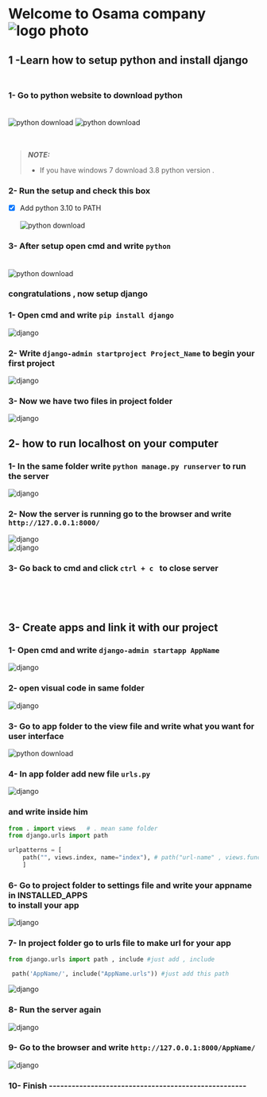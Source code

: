 # Welcome to Osama company <br>![logo photo](https://github.com/Osama-alaranji/icdl/blob/main/logo.png)
## 1 -Learn how to setup python and install django <br><br>
### 1- Go to python website to download python<br><br>
![python download](https://github.com/Osama-alaranji/icdl/blob/main/1.png)
![python download](https://github.com/Osama-alaranji/icdl/blob/main/2.png)
<br><br><br>
> **_NOTE:_** 
> - If you have windows 7 download 3.8 python version
> .<br>
### 2- Run the setup and check this box <br>
- [x] Add python 3.10 to PATH <br><br>
![python download](https://github.com/Osama-alaranji/icdl/blob/main/3.png)<br>
### 3- After setup open cmd and write `python`   <br><br>
![python download](https://github.com/Osama-alaranji/icdl/blob/main/5.png)
### congratulations , now setup django   <br>
### 1- Open cmd and write `pip install django`  <br>
![django](https://github.com/Osama-alaranji/icdl/blob/main/6.png)<br>
### 2- Write `django-admin startproject Project_Name` to begin your first project 
![django](https://github.com/Osama-alaranji/icdl/blob/main/7.png)<br>
### 3- Now we have two files in project folder 
![django](https://github.com/Osama-alaranji/icdl/blob/main/8.png)<br>
## 2- how to run localhost on your computer
### 1- In the same folder write `python manage.py runserver` to run the server
![django](https://github.com/Osama-alaranji/icdl/blob/main/9.png)<br>
### 2- Now the server is running go to the browser and write `http://127.0.0.1:8000/`
![django](https://github.com/Osama-alaranji/icdl/blob/main/10.png)<br>
![django](https://github.com/Osama-alaranji/icdl/blob/main/11.png)<br>
### 3- Go back to cmd and click `ctrl + c ` to close server
<br><br><br>
## 3- Create apps and link it with our project 
### 1- Open cmd and write  `django-admin startapp AppName`
![django](https://github.com/Osama-alaranji/icdl/blob/main/12.png)<br>
### 2- open visual code in same folder
![django](https://github.com/Osama-alaranji/icdl/blob/main/13.png)<br>
### 3- Go to app folder to the view file and write what you want for user interface
![python download](https://github.com/Osama-alaranji/icdl/blob/main/14.png)<br>
### 4- In app folder add new file `urls.py`
![django](https://github.com/Osama-alaranji/icdl/blob/main/16.png)<br>
### and write inside him
```python
from . import views   # . mean same folder 
from django.urls import path

urlpatterns = [
    path("", views.index, name="index"), # path("url-name" , views.function , name="name-for-you")
    ]
```
### 6- Go to project folder to settings file and write your appname in INSTALLED_APPS<br> to install your app
![django](https://github.com/Osama-alaranji/icdl/blob/main/15.png)<br>
### 7- In project folder go to urls file to make url for your app 
```python
from django.urls import path , include #just add , include 
```
```python
 path('AppName/', include("AppName.urls")) #just add this path
```
![django](https://github.com/Osama-alaranji/icdl/blob/main/17.png)<br>

### 8- Run the server again 
![django](https://github.com/Osama-alaranji/icdl/blob/main/9.png)<br>
### 9- Go to the browser and write `http://127.0.0.1:8000/AppName/`
![django](https://github.com/Osama-alaranji/icdl/blob/main/18.png)<br>
### 10- Finish ----------------------------------------------------
